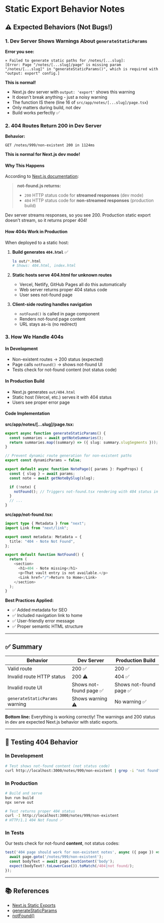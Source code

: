 # Static Export Behavior Notes

## ⚠️ Expected Behaviors (Not Bugs!)

### 1. Dev Server Shows Warnings About `generateStaticParams`

**Error you see:**
```
⨯ Failed to generate static paths for /notes/[...slug]:
[Error: Page "/notes/[...slug]/page" is missing param "/notes/[...slug]" in "generateStaticParams()", which is required with "output: export" config.]
```

**This is normal!**
- Next.js dev server with `output: 'export'` shows this warning
- It doesn't break anything - just a noisy warning
- The function IS there (line 16 of `src/app/notes/[...slug]/page.tsx`)
- Only matters during build, not dev
- Build works perfectly ✅

### 2. 404 Routes Return 200 in Dev Server

**Behavior:**
```
GET /notes/999/non-existent 200 in 1124ms
```

**This is normal for Next.js dev mode!**

#### Why This Happens

According to [Next.js documentation](https://nextjs.org/docs/app/api-reference/file-conventions/not-found):

> **not-found.js returns:**
> - `200` HTTP status code for **streamed responses** (dev mode)
> - `404` HTTP status code for **non-streamed responses** (production build)

Dev server streams responses, so you see 200. Production static export doesn't stream, so it returns proper 404!

#### How 404s Work in Production

When deployed to a static host:

1. **Build generates `404.html`** ✅
   ```bash
   ls out/*.html
   # Shows: 404.html, index.html
   ```

2. **Static hosts serve 404.html for unknown routes**
   - Vercel, Netlify, GitHub Pages all do this automatically
   - Web server returns proper 404 status code
   - User sees not-found page

3. **Client-side routing handles navigation**
   - `notFound()` is called in page component
   - Renders not-found page content
   - URL stays as-is (no redirect)

### 3. How We Handle 404s

#### In Development
- Non-existent routes → 200 status (expected)
- Page calls `notFound()` → shows not-found UI
- Tests check for not-found content (not status code)

#### In Production Build
- Next.js generates `out/404.html`
- Static host (Vercel, etc.) serves it with 404 status
- Users see proper error page

#### Code Implementation

**src/app/notes/[...slug]/page.tsx:**
```typescript
export async function generateStaticParams() {
  const summaries = await getNoteSummaries();
  return summaries.map((summary) => ({ slug: summary.slugSegments }));
}

// Prevent dynamic route generation for non-existent paths
export const dynamicParams = false;

export default async function NotePage({ params }: PageProps) {
  const { slug } = await params;
  const note = await getNoteBySlug(slug);

  if (!note) {
    notFound(); // Triggers not-found.tsx rendering with 404 status in production
  }
  // ...
}
```

**src/app/not-found.tsx:**
```typescript
import type { Metadata } from "next";
import Link from "next/link";

export const metadata: Metadata = {
  title: "404 - Note Not Found",
};

export default function NotFound() {
  return (
    <section>
      <h1>404 - Note missing</h1>
      <p>That vault entry is not available.</p>
      <Link href="/">Return to Home</Link>
    </section>
  );
}
```

**Best Practices Applied:**
- ✅ Added metadata for SEO
- ✅ Included navigation link to home
- ✅ User-friendly error message
- ✅ Proper semantic HTML structure

---

## ✅ Summary

| Behavior | Dev Server | Production Build |
|----------|-----------|------------------|
| Valid route | 200 ✅ | 200 ✅ |
| Invalid route HTTP status | 200 ⚠️ | 404 ✅ |
| Invalid route UI | Shows not-found page ✅ | Shows not-found page ✅ |
| `generateStaticParams` warning | Shows warning ⚠️ | No warning ✅ |

**Bottom line:** Everything is working correctly! The warnings and 200 status in dev are expected Next.js behavior with static exports.

---

## 🔧 Testing 404 Behavior

### In Development
```bash
# Test shows not-found content (not status code)
curl http://localhost:3000/notes/999/non-existent | grep -i "not found"
```

### In Production
```bash
# Build and serve
bun run build
npx serve out

# Test returns proper 404 status
curl -I http://localhost:3000/notes/999/non-existent
# HTTP/1.1 404 Not Found ✅
```

### In Tests
Our tests check for not-found **content**, not status codes:
```typescript
test('404 page should work for non-existent notes', async ({ page }) => {
  await page.goto('/notes/999/non-existent');
  const bodyText = await page.textContent('body');
  expect(bodyText?.toLowerCase()).toMatch(/404|not found/);
});
```

---

## 📚 References

- [Next.js Static Exports](https://nextjs.org/docs/app/building-your-application/deploying/static-exports)
- [generateStaticParams](https://nextjs.org/docs/app/api-reference/functions/generate-static-params)
- [notFound()](https://nextjs.org/docs/app/api-reference/functions/not-found)